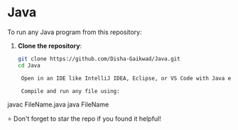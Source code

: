 # Java

To run any Java program from this repository:

1. **Clone the repository**:

   ```bash
   git clone https://github.com/Disha-Gaikwad/Java.git
   cd Java

    Open in an IDE like IntelliJ IDEA, Eclipse, or VS Code with Java extensions.

    Compile and run any file using:

javac FileName.java
java FileName

⭐️ Don't forget to star the repo if you found it helpful!
